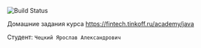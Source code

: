 ![Build Status](https://github.com/YaroslavChetskiy/tinkoff_course/blob/master/.github/workflows/build.yml/badge.svg)

Домашние задания курса https://fintech.tinkoff.ru/academy/java

Студент: `Чецкий Ярослав Александрович`
